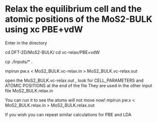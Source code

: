 # Relax the equilibrium cell and the atomic positions of the MoS2-BULK using xc PBE+vdW 
Enter in the directory

cd  DFT-2D/MoS2-BULK/
cd vc-relax/PBE+vdW

cp ./Inputs/* .

mpirun pw.x < MoS2_BULK.vc-relax.in > MoS2_BULK.vc-relax.out 

open the MoS2_BULK.vc-relax.out , look for CELL_PARAMETERS and ATOMIC POSITIONS at the end of the file
They are used in the other input file MoS2_BULK.relax.in 

You can run it to see the atoms will not move now!
mpirun pw.x < MoS2_BULK.relax.in > MoS2_BULK.relax.out 

If you wish you can repeat similar calculations for PBE and LDA 
